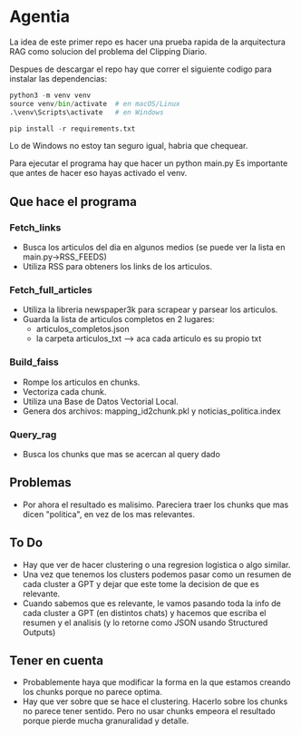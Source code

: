 # Agentia

La idea de este primer repo es hacer una prueba rapida de la arquitectura RAG como solucion del problema del Clipping Diario.

Despues de descargar el repo hay que correr el siguiente codigo para instalar las dependencias:

```python
python3 -m venv venv
source venv/bin/activate  # en macOS/Linux
.\venv\Scripts\activate   # en Windows

pip install -r requirements.txt
```

Lo de Windows no estoy tan seguro igual, habria que chequear.

Para ejecutar el programa hay que hacer un python main.py
Es importante que antes de hacer eso hayas activado el venv.

## Que hace el programa

### Fetch_links

- Busca los articulos del dia en algunos medios (se puede ver la lista en main.py->RSS_FEEDS)
- Utiliza RSS para obteners los links de los articulos.

### Fetch_full_articles

- Utiliza la libreria newspaper3k para scrapear y parsear los articulos.
- Guarda la lista de articulos completos en 2 lugares:
  - articulos_completos.json
  - la carpeta articulos_txt --> aca cada articulo es su propio txt

### Build_faiss

- Rompe los articulos en chunks.
- Vectoriza cada chunk.
- Utiliza una Base de Datos Vectorial Local.
- Genera dos archivos: mapping_id2chunk.pkl y noticias_politica.index

### Query_rag

- Busca los chunks que mas se acercan al query dado

## Problemas

- Por ahora el resultado es malisimo. Pareciera traer los chunks que mas dicen "politica", en vez de los mas relevantes.

## To Do

- Hay que ver de hacer clustering o una regresion logistica o algo similar.
- Una vez que tenemos los clusters podemos pasar como un resumen de cada cluster a GPT y dejar que este tome la decision de que es relevante.
- Cuando sabemos que es relevante, le vamos pasando toda la info de cada cluster a GPT (en distintos chats) y hacemos que escriba el resumen y el analisis (y lo retorne como JSON usando Structured Outputs)

## Tener en cuenta

- Probablemente haya que modificar la forma en la que estamos creando los chunks porque no parece optima.
- Hay que ver sobre que se hace el clustering. Hacerlo sobre los chunks no parece tener sentido. Pero no usar chunks empeora el resultado porque pierde mucha granuralidad y detalle.
